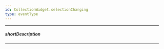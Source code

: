 ```yaml
---
id: CollectionWidget.selectionChanging
type: eventType
---
```

---
##### shortDescription
<!-- Description goes here -->

---
<!-- Description goes here -->